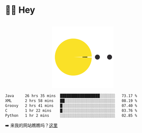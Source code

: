 
# 👋🏻 Hey
<div align="center">
	<br>
	<img src="https://raw.githubusercontent.com/Aniket965/Aniket965/master/pacman.svg?sanitize=true" width="200" height="200">
	<br>
</div>

<!--START_SECTION:waka-->
```text
Java     26 hrs 35 mins  ██████████████████░░░░░░░   73.17 % 
XML      2 hrs 58 mins   ██░░░░░░░░░░░░░░░░░░░░░░░   08.19 % 
Groovy   2 hrs 41 mins   █░░░░░░░░░░░░░░░░░░░░░░░░   07.40 % 
C        1 hr 22 mins    █░░░░░░░░░░░░░░░░░░░░░░░░   03.76 % 
Python   1 hr 2 mins     ░░░░░░░░░░░░░░░░░░░░░░░░░   02.85 %
```
<!--END_SECTION:waka-->

 ➡️  来我的网站瞧瞧吗？[这里](https://www.shaolongfei.com)
